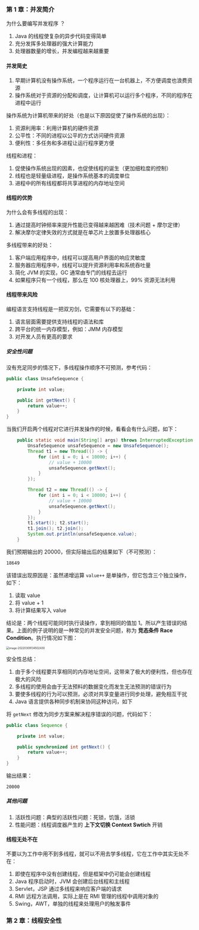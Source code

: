 ### 第 1 章：并发简介

为什么要编写并发程序 ？

1. Java 的线程使复杂的异步代码变得简单
2. 充分发挥多处理器的强大计算能力
3. 处理器数量的增长，并发编程越来越重要



#### 并发简史

1. 早期计算机没有操作系统，一个程序运行在一台机器上，不方便调度也浪费资源
2. 操作系统对于资源的分配和调度，让计算机可以运行多个程序，不同的程序在进程中运行



操作系统为计算机带来的好处（也是以下原因促使了操作系统的出现）：

1. 资源利用率：利用计算机的硬件资源
2. 公平性：不同的进程以公平的方式访问硬件资源
3. 便利性：多任务和多进程让运行程序更方便



线程和进程：

1. 促使操作系统出现的因素，也促使线程的诞生（更加细粒度的控制）
2. 线程也是轻量级进程，是操作系统基本的调度单位
3. 进程中的所有线程都将共享进程的内存地址空间



#### 线程的优势

为什么会有多线程的出现：

1. 通过提高时钟频率来提升性能已变得越来越困难（技术问题 + 摩尔定律）
2. 解决摩尔定律失效的方式就是在单芯片上放置多处理器核心



多线程带来的好处：

1. 客户端应用程序中，线程可以提高用户界面的响应灵敏度
2. 服务器应用程序中，线程可以提升资源利用率和系统吞吐量
3. 简化 JVM 的实现，GC 通常由专门的线程去运行
4. 如果程序只有一个线程，那么在 100 核处理器上，99% 资源无法利用



#### 线程带来风险

编程语言支持线程是一把双刃剑，它需要有以下的基础：

1. 语言层面需要提供支持线程的语法和库
2. 跨平台的统一内存模型，例如：JMM 内存模型
3. 对开发人员有更高的要求



##### 安全性问题

没有充足同步的情况下，多线程操作顺序不可预测，参考代码：

```java
public class UnsafeSequence {

    private int value;

    public int getNext() {
        return value++;
    }
}
```

当我们开启两个线程对它进行并发操作的时候，看看会有什么问题，如下：

```java
    public static void main(String[] args) throws InterruptedException {
        UnsafeSequence unsafeSequence = new UnsafeSequence();
        Thread t1 = new Thread(() -> {
            for (int i = 0; i < 10000; i++) {
                // value + 10000
                unsafeSequence.getNext();
            }
        });

        Thread t2 = new Thread(() -> {
            for (int i = 0; i < 10000; i++) {
                // value + 10000
                unsafeSequence.getNext();
            }
        });
        t1.start(); t2.start();
        t1.join(); t2.join();
        System.out.println(unsafeSequence.value);
    }
```

我们预期输出的 20000，但实际输出后的结果如下（不可预测）：

```sh
18649
```

该错误出现原因是：虽然递增运算 `value++` 是单操作，但它包含三个独立操作，如下：

1. 读取 value
2. 将 value + 1
3. 将计算结果写入 value

结论是：两个线程可能同时执行读操作，拿到相同的值加 1。所以产生错误的结果。上面的例子说明的是一种常见的并发安全问题，称为 **竞态条件 Race Condition**。执行情况如下图：

<img src="https://pcloud-1258173945.cos.ap-guangzhou.myqcloud.com/uPic/image-20220309134502430.png" alt="image-20220309134502430" style="zoom:50%;" />



安全性总结：

1. 由于多个线程要共享相同的内存地址空间，这带来了极大的便利性，但也存在极大的风险
2. 多线程的使用会由于无法预料的数据变化而发生无法预测的错误行为
3. 要使多线程的行为可以预测，必须对共享变量进行同步处理，避免相互干扰
4. Java 语言提供各种同步机制来协同这种访问，如下



将 `getNext` 修改为同步方案来解决程序错误的问题，代码如下：

```java
public class Sequence {

    private int value;

    public synchronized int getNext() {
        return value++;
    }
}
```

输出结果：

```sh
20000
```



##### 其他问题

1. 活跃性问题：典型的活跃性问题：死锁，饥饿，活锁
2. 性能问题：线程调度器产生的 **上下文切换 Context Swtich** 开销



#### 线程无处不在

不要以为工作中用不到多线程，就可以不用去学多线程，它在工作中其实无处不在：

1. 即使在程序中没有创建线程，但是框架中仍可能会创建线程
2. Java 程序启动时，JVM 会创建后台线程和主线程
3. Servlet，JSP 通过多线程来响应客户端的请求
4. RMI 远程方法调用，实际上是在 RMI 管理的线程中调用对象的
5. Swing，AWT，单独的线程来处理用户的触发事件



### 第 2 章：线程安全性

